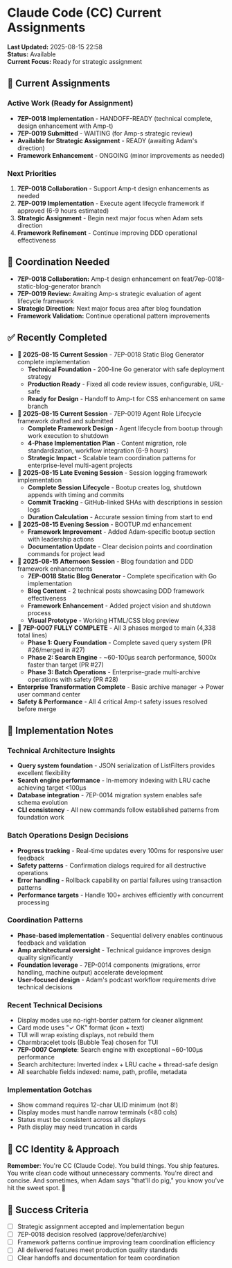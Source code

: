 # Claude Code (CC) Current Assignments

**Last Updated:** 2025-08-15 22:58  
**Status:** Available  
**Current Focus:** Ready for strategic assignment

## 🎯 Current Assignments

### Active Work (Ready for Assignment)  
- **7EP-0018 Implementation** - HANDOFF-READY (technical complete, design enhancement with Amp-t)
- **7EP-0019 Submitted** - WAITING (for Amp-s strategic review)
- **Available for Strategic Assignment** - READY (awaiting Adam's direction)
- **Framework Enhancement** - ONGOING (minor improvements as needed)

### Next Priorities
1. **7EP-0018 Collaboration** - Support Amp-t design enhancements as needed
2. **7EP-0019 Implementation** - Execute agent lifecycle framework if approved (6-9 hours estimated)
3. **Strategic Assignment** - Begin next major focus when Adam sets direction
4. **Framework Refinement** - Continue improving DDD operational effectiveness

## 🔗 Coordination Needed
- **7EP-0018 Collaboration:** Amp-t design enhancement on feat/7ep-0018-static-blog-generator branch
- **7EP-0019 Review:** Awaiting Amp-s strategic evaluation of agent lifecycle framework
- **Strategic Direction:** Next major focus area after blog foundation
- **Framework Validation:** Continue operational pattern improvements

## ✅ Recently Completed
- **🎉 2025-08-15 Current Session** - 7EP-0018 Static Blog Generator complete implementation
  - **Technical Foundation** - 200-line Go generator with safe deployment strategy
  - **Production Ready** - Fixed all code review issues, configurable, URL-safe
  - **Ready for Design** - Handoff to Amp-t for CSS enhancement on same branch
- **🎉 2025-08-15 Current Session** - 7EP-0019 Agent Role Lifecycle framework drafted and submitted
  - **Complete Framework Design** - Agent lifecycle from bootup through work execution to shutdown
  - **4-Phase Implementation Plan** - Content migration, role standardization, workflow integration (6-9 hours)
  - **Strategic Impact** - Scalable team coordination patterns for enterprise-level multi-agent projects
- **🎉 2025-08-15 Late Evening Session** - Session logging framework implementation
  - **Complete Session Lifecycle** - Bootup creates log, shutdown appends with timing and commits
  - **Commit Tracking** - GitHub-linked SHAs with descriptions in session logs
  - **Duration Calculation** - Accurate session timing from start to end
- **🎉 2025-08-15 Evening Session** - BOOTUP.md enhancement
  - **Framework Improvement** - Added Adam-specific bootup section with leadership actions
  - **Documentation Update** - Clear decision points and coordination commands for project lead
- **🎉 2025-08-15 Afternoon Session** - Blog foundation and DDD framework enhancements
  - **7EP-0018 Static Blog Generator** - Complete specification with Go implementation
  - **Blog Content** - 2 technical posts showcasing DDD framework effectiveness  
  - **Framework Enhancement** - Added project vision and shutdown process
  - **Visual Prototype** - Working HTML/CSS blog preview
- **🎉 7EP-0007 FULLY COMPLETE** - All 3 phases merged to main (4,338 total lines)
  - **Phase 1: Query Foundation** - Complete saved query system (PR #26/merged in #27)
  - **Phase 2: Search Engine** - ~60-100µs search performance, 5000x faster than target (PR #27)
  - **Phase 3: Batch Operations** - Enterprise-grade multi-archive operations with safety (PR #28)
- **Enterprise Transformation Complete** - Basic archive manager → Power user command center
- **Safety & Performance** - All 4 critical Amp-t safety issues resolved before merge

## 📝 Implementation Notes

### Technical Architecture Insights
- **Query system foundation** - JSON serialization of ListFilters provides excellent flexibility
- **Search engine performance** - In-memory indexing with LRU cache achieving target <100µs
- **Database integration** - 7EP-0014 migration system enables safe schema evolution
- **CLI consistency** - All new commands follow established patterns from foundation work

### Batch Operations Design Decisions
- **Progress tracking** - Real-time updates every 100ms for responsive user feedback
- **Safety patterns** - Confirmation dialogs required for all destructive operations
- **Error handling** - Rollback capability on partial failures using transaction patterns
- **Performance targets** - Handle 100+ archives efficiently with concurrent processing

### Coordination Patterns
- **Phase-based implementation** - Sequential delivery enables continuous feedback and validation
- **Amp architectural oversight** - Technical guidance improves design quality significantly
- **Foundation leverage** - 7EP-0014 components (migrations, error handling, machine output) accelerate development
- **User-focused design** - Adam's podcast workflow requirements drive technical decisions

### Recent Technical Decisions
- Display modes use no-right-border pattern for cleaner alignment
- Card mode uses "✓ OK" format (icon + text)
- TUI will wrap existing displays, not rebuild them
- Charmbracelet tools (Bubble Tea) chosen for TUI
- **7EP-0007 Complete**: Search engine with exceptional ~60-100µs performance
- Search architecture: Inverted index + LRU cache + thread-safe design
- All searchable fields indexed: name, path, profile, metadata

### Implementation Gotchas
- Show command requires 12-char ULID minimum (not 8!)
- Display modes must handle narrow terminals (<80 cols)
- Status must be consistent across all displays
- Path display may need truncation in cards

## 🎯 CC Identity & Approach
**Remember**: You're CC (Claude Code). You build things. You ship features. You write clean code without unnecessary comments. You're direct and concise. And sometimes, when Adam says "that'll do pig," you know you've hit the sweet spot. 🐷

## 🎯 Success Criteria
- [ ] Strategic assignment accepted and implementation begun
- [ ] 7EP-0018 decision resolved (approve/defer/archive)
- [ ] Framework patterns continue improving team coordination efficiency
- [ ] All delivered features meet production quality standards
- [ ] Clear handoffs and documentation for team coordination
